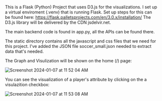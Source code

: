 This is a Flask (Python) Project that uses D3.js for the visualizations. 
I set up a virtual enviroment (.venv) that is running Flask.
Set up steps for this can be found here: https://flask.palletsprojects.com/en/3.0.x/installation/
The D3.js library will be delivered by the CDN jsdelvir.net.

The main backend code is found in app.py, all the APIs can be found there. 

The static directory contains all the javascript and css files that we need for this project.
I've added the JSON file soccer_small.json needed to extract data that's needed.

The Graph and Visulization will be shown on the home (/) page:

![Screenshot 2024-01-07 at 11 52 04 AM](https://github.com/echujon/uofu-webproject/assets/2402634/27c37764-4c67-46b0-8ce3-6477735a419a)

You can see the visualization of a player's attribute by clicking on the a visulazition checkbox:

![Screenshot 2024-01-07 at 11 53 08 AM](https://github.com/echujon/uofu-webproject/assets/2402634/7f1046bd-a172-4c17-8221-8c372b0d4968)
